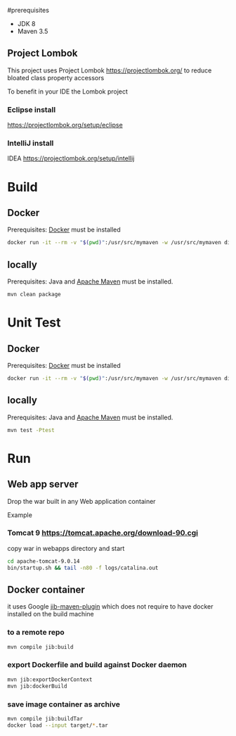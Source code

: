 #prerequisites

- JDK 8
- Maven 3.5

## Project Lombok
This project uses Project Lombok https://projectlombok.org/ to reduce bloated class property accessors

To benefit in your IDE the Lombok project 
### Eclipse install
https://projectlombok.org/setup/eclipse
### IntelliJ install
IDEA https://projectlombok.org/setup/intellij

# Build

## Docker

Prerequisites: [Docker](https://docs.docker.com/install/#supported-platforms) must be installed

```bash
docker run -it --rm -v "$(pwd)":/usr/src/mymaven -w /usr/src/mymaven diside/spring-mvc-start-archetype-docker:5.1.3 mvn clean package
```

## locally

Prerequisites: Java and [Apache Maven](https://maven.apache.org/download.cgi) must be installed.

```bash
mvn clean package
```

# Unit Test

## Docker

Prerequisites: [Docker](https://docs.docker.com/install/#supported-platforms) must be installed

```bash
docker run -it --rm -v "$(pwd)":/usr/src/mymaven -w /usr/src/mymaven diside/spring-mvc-start-archetype-docker:5.1.3 mvn test -Ptest
```

## locally

Prerequisites: Java and [Apache Maven](https://maven.apache.org/download.cgi) must be installed.

```bash
mvn test -Ptest
```

# Run 

## Web app server

Drop the war built in any Web application container

Example
### Tomcat 9 https://tomcat.apache.org/download-90.cgi 
copy war in webapps directory and start 

```bash
cd apache-tomcat-9.0.14
bin/startup.sh && tail -n80 -f logs/catalina.out
```
## Docker container

it uses Google [jib-maven-plugin](https://github.com/GoogleContainerTools/jib/tree/master/jib-maven-plugin#war-projects) which does not require to have docker installed on the build machine

### to a remote repo

```bash
mvn compile jib:build
```
### export Dockerfile and build against Docker daemon

```bash
mvn jib:exportDockerContext
mvn jib:dockerBuild
```

### save image container as archive

```bash
mvn compile jib:buildTar
docker load --input target/*.tar
```




